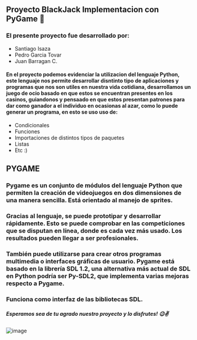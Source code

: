 ## **Proyecto BlackJack Implementacion con PyGame 🎰**

### El presente proyecto fue desarrollado por:
- Santiago Isaza
- Pedro Garcia Tovar
- Juan Barragan C.
#### En el proyecto podemos evidenciar la utilizacion del lenguaje Python, este lenguaje nos permite desarrollar disntinto tipo de aplicaciones y programas que nos son utiles en nuestra vida cotidiana, desarrollamos un juego de ocio basado en que estos se encuentran presentes en los casinos, guiandonos y pensaado en que estos presentan patrones para dar como ganador a el individuo en ocasionas al azar, como lo puede generar un programa, en esto se uso uso de:
- Condicionales
- Funciones
- Importaciones de distintos tipos de paquetes
- Listas
- Etc :)

## PYGAME

### Pygame es un conjunto de módulos del lenguaje Python que permiten la creación de videojuegos en dos dimensiones de una manera sencilla. Está orientado al manejo de sprites.
### Gracias al lenguaje, se puede prototipar y desarrollar rápidamente. Esto se puede comprobar en las competiciones que se disputan en línea, donde es cada vez más usado. Los resultados pueden llegar a ser profesionales.

### También puede utilizarse para crear otros programas multimedia o interfaces gráficas de usuario. Pygame está basado en la librería SDL 1.2, una alternativa más actual de SDL en Python podría ser Py-SDL2, que implementa varias mejoras respecto a Pygame.

### Funciona como interfaz de las bibliotecas SDL.

##### Esperamos sea de tu agrado nuestro proyecto y lo disfrutes! 😉✌

![image](https://www.casinobarcelona.es/blog/wp-content/uploads/2021/07/shutterstock_389218561-1.jpg)

